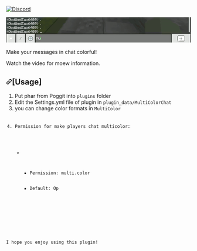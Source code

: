 <a href="https://discord.gg/Rb3UGp" rel="nofollow"><img src="https://camo.githubusercontent.com/16af62664a43abbf7daaa4d8731f61b16de2b3da/68747470733a2f2f696d672e736869656c64732e696f2f62616467652f636861742d6f6e2b646973636f72642d3732383964612e737667" alt="Discord" style="max-width:100%;"></a>
<p><a href="https://github.com/GodWeedZao/MultiColorChat/blob/main/MTcolor.gif"><img src="https://github.com/GodWeedZao/MultiColorChat/raw/main/MTcolor.gif" alt="GIF" style="max-width:100%;"></a></p>
<p>Make your messages in chat colorful!</p>
<p>Watch the video for moew information.</p>
<h2><a id="user-content-usage" class="anchor" aria-hidden="true" href="#usage"><svg class="octicon octicon-link" viewBox="0 0 16 16" version="1.1" width="16" height="16" aria-hidden="true"><path fill-rule="evenodd" d="M7.775 3.275a.75.75 0 001.06 1.06l1.25-1.25a2 2 0 112.83 2.83l-2.5 2.5a2 2 0 01-2.83 0 .75.75 0 00-1.06 1.06 3.5 3.5 0 004.95 0l2.5-2.5a3.5 3.5 0 00-4.95-4.95l-1.25 1.25zm-4.69 9.64a2 2 0 010-2.83l2.5-2.5a2 2 0 012.83 0 .75.75 0 001.06-1.06 3.5 3.5 0 00-4.95 0l-2.5 2.5a3.5 3.5 0 004.95 4.95l1.25-1.25a.75.75 0 00-1.06-1.06l-1.25 1.25a2 2 0 01-2.83 0z"></path></svg></a><a id="user-content-usage" href="#usage"></a>[Usage]</h2>
<ol>
<li>Put phar from Poggit into <code>plugins</code> folder</li>
<li>Edit the Settings.yml file of plugin in <code>plugin_data/MultiColorChat</code></li>
<li>you can change color formats in <code>MultiColor</code></li><code>
  <li>Permission for make players chat multicolor:</li>
<ul>
  <li>
  <ul>
    <li>Permission: multi.color</li>
    <li>Default: Op</li>
  </ul>
</li>
</ul>

</code></ol><code>
<p>I hope you enjoy using this plugin!</p><p>

</p></code></article>
